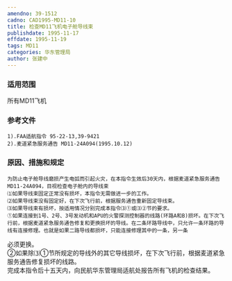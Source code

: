 ```yaml
---
amendno: 39-1512  
cadno: CAD1995-MD11-10  
title: 检查MD11飞机电子舱导线束  
publishdate: 1995-11-17  
effdate: 1995-11-19  
tags: MD11  
categories: 华东管理局  
author: 张建中  
---
```

  
### 适用范围  
所有MD11飞机  
  
<!--more-->  
### 参考文件  
    1).FAA适航指令 95-22-13,39-9421  
    2).麦道紧急服务通告 MD11-24A094(1995.10.12)  
  
### 原因、措施和规定  
    为防止电子舱导线磨损产生电弧而引起火灾，在本指令生效后30天内，根据麦道紧急服务通告MD11-24A094，目视检查电子舱内的导线束  
    ⑴如果导线束固定正常没有损坏，本指令无需做进一步的工作。  
    ⑵如果导线束没有固定好，在下次飞行前，根据服务通告重新固定导线束。  
    ⑶如果导线束有损坏，按适用情况分别完成本指令⑶①或⑶②节的要求。  
    ①如果连接到1号、2号、3号发动机和APU的火警探测控制器的线路(环路A和B)损坏。在下次飞行前，根据麦道紧急服务通告修复和更换损坏的导线。在二条环路导线中，只允许一条环路的导线有连接修理。也就是如果二路导线都损坏，只能连接修理其中的一条，另一条  
  
      
必须更换。  
    ②如果除⑶①节所规定的导线外的其它导线损坏，在下次飞行前，根据麦道紧急服务通告修复损坏的线路。  
    完成本指令后十五天内，向民航华东管理局适航处报告所有飞机的检查结果。  
